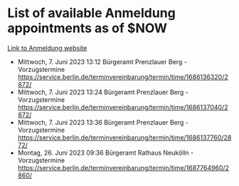 # List of available Anmeldung appointments as of $NOW
[Link to Anmeldung website](https://service.berlin.de/terminvereinbarung/termin/tag.php?termin=1&anliegen[]=120686&dienstleisterlist=122210,122217,327316,122219,327312,122227,327314,122231,327346,122243,327348,122254,122252,329742,122260,329745,122262,329748,122271,327278,122273,327274,122277,327276,330436,122280,327294,122282,327290,122284,327292,122291,327270,122285,327266,122286,327264,122296,327268,150230,329760,122297,327286,122294,327284,122312,329763,122314,329775,122304,327330,122311,327334,122309,327332,317869,122281,327352,122279,329772,122283,122276,327324,122274,327326,122267,329766,122246,327318,122251,327320,122257,327322,122208,327298,122226,327300&herkunft=http%3A%2F%2Fservice.berlin.de%2Fdienstleistung%2F120686%2F)
- Mittwoch, 7. Juni 2023 13:12 Bürgeramt Prenzlauer Berg - Vorzugstermine https://service.berlin.de/terminvereinbarung/termin/time/1686136320/2872/
- Mittwoch, 7. Juni 2023 13:24 Bürgeramt Prenzlauer Berg - Vorzugstermine https://service.berlin.de/terminvereinbarung/termin/time/1686137040/2872/
- Mittwoch, 7. Juni 2023 13:36 Bürgeramt Prenzlauer Berg - Vorzugstermine https://service.berlin.de/terminvereinbarung/termin/time/1686137760/2872/
- Montag, 26. Juni 2023 09:36 Bürgeramt Rathaus Neukölln - Vorzugstermine https://service.berlin.de/terminvereinbarung/termin/time/1687764960/2860/
